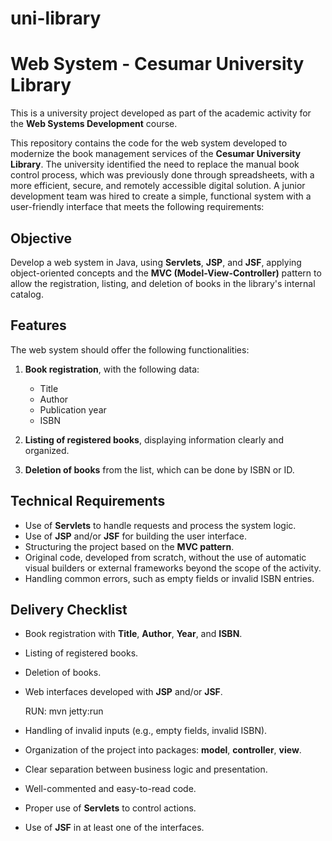 # uni-library

# Web System - Cesumar University Library

This is a university project developed as part of the academic activity for the **Web Systems Development** course.

This repository contains the code for the web system developed to modernize the book management services of the **Cesumar University Library**. The university identified the need to replace the manual book control process, which was previously done through spreadsheets, with a more efficient, secure, and remotely accessible digital solution. A junior development team was hired to create a simple, functional system with a user-friendly interface that meets the following requirements:

## Objective
Develop a web system in Java, using **Servlets**, **JSP**, and **JSF**, applying object-oriented concepts and the **MVC (Model-View-Controller)** pattern to allow the registration, listing, and deletion of books in the library's internal catalog.

## Features
The web system should offer the following functionalities:

1. **Book registration**, with the following data:
   - Title
   - Author
   - Publication year
   - ISBN

2. **Listing of registered books**, displaying information clearly and organized.

3. **Deletion of books** from the list, which can be done by ISBN or ID.

## Technical Requirements
- Use of **Servlets** to handle requests and process the system logic.
- Use of **JSP** and/or **JSF** for building the user interface.
- Structuring the project based on the **MVC pattern**.
- Original code, developed from scratch, without the use of automatic visual builders or external frameworks beyond the scope of the activity.
- Handling common errors, such as empty fields or invalid ISBN entries.

## Delivery Checklist
- Book registration with **Title**, **Author**, **Year**, and **ISBN**.
- Listing of registered books.
- Deletion of books.
- Web interfaces developed with **JSP** and/or **JSF**.

  RUN: mvn jetty:run
- Handling of invalid inputs (e.g., empty fields, invalid ISBN).
- Organization of the project into packages: **model**, **controller**, **view**.
- Clear separation between business logic and presentation.
- Well-commented and easy-to-read code.
- Proper use of **Servlets** to control actions.
- Use of **JSF** in at least one of the interfaces.
